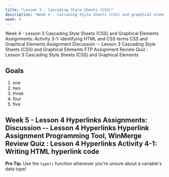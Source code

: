 ```yaml
---
title: "Lesson 3 - Cascading Style Sheets (CSS)"
description: "Week 4 - Cascading Style Sheets (CSS) and graphical elements."
week: 4
---
```

Week 4 - Lesson 3 Cascading Style Sheets (CSS) and Graphical Elements
    Assignments:
    Activity 3-1: Identifying HTML and CSS terms
    CSS and Graphical Elements Assignment
    Discussion -- Lesson 3 Cascading Style Sheets (CSS) and Graphical Elements
    FTP Assignment
    Review Quiz : Lesson 3 Cascading Style Sheets (CSS) and Graphical Elements

## Goals
1. one
1. two
1. three
1. four
1. five

Week 5 - Lesson 4 Hyperlinks
    Assignments:
    Discussion -- Lesson 4 Hyperlinks
    Hyperlink Assignment
    Programming Tool, WinMerge
    Review Quiz : Lesson 4 Hyperlinks
    Activity 4-1: Writing HTML hyperlink code
---

**Pro Tip**: Use the `type()` function whenever you're unsure about a variable's data type!